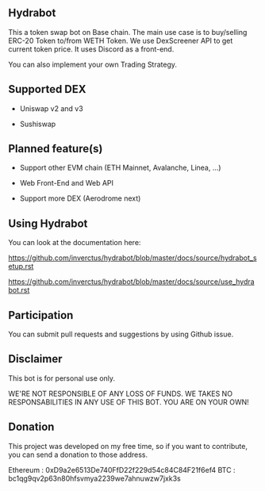 ## Hydrabot

This a token swap bot on Base chain. 
The main use case is to buy/selling ERC-20 Token to/from WETH Token. 
We use DexScreener API to get current token price.
It uses Discord as a front-end. 

You can also implement your own Trading Strategy.


## Supported DEX

  - Uniswap v2 and v3

  - Sushiswap


## Planned feature(s)

  - Support other EVM chain (ETH Mainnet, Avalanche, Linea, ...)
 
  - Web Front-End and Web API

  - Support more DEX (Aerodrome next)


## Using Hydrabot

You can look at the documentation here:

https://github.com/inverctus/hydrabot/blob/master/docs/source/hydrabot_setup.rst

https://github.com/inverctus/hydrabot/blob/master/docs/source/use_hydrabot.rst


## Participation

You can submit pull requests and suggestions by using Github issue.

## Disclaimer

This bot is for personal use only.

WE'RE NOT RESPONSIBLE OF ANY LOSS OF FUNDS. WE TAKES NO RESPONSABILITIES IN ANY USE OF THIS BOT.
YOU ARE ON YOUR OWN!


## Donation

This project was developed on my free time, so if you want to contribute, you can send a donation to those address.

Ethereum : 0xD9a2e6513De740FfD22f229d54c84C84F21f6ef4
BTC : bc1qg9qv2p63n80hfsvmya2239we7ahnuwzw7jxk3s